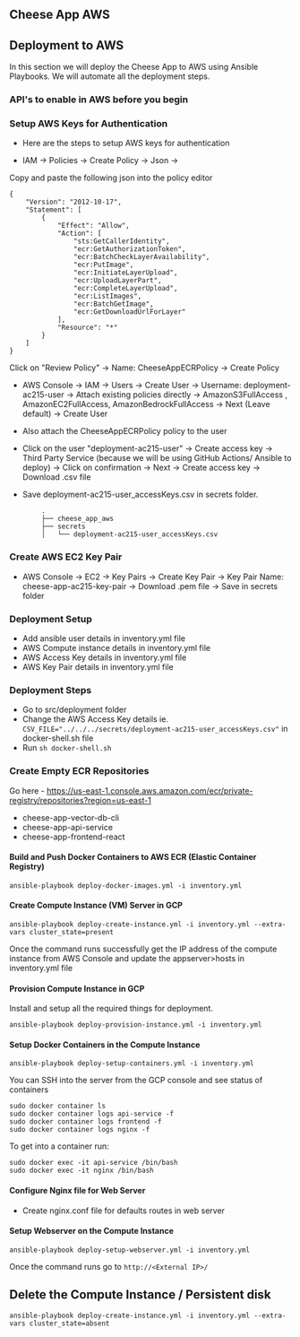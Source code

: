 ## Cheese App AWS

## Deployment to AWS

In this section we will deploy the Cheese App to AWS using Ansible Playbooks. We will automate all the deployment steps.

### API's to enable in AWS before you begin

<!-- - ECR (Elastic Container Registry) - to store our docker images
- IAM (Identity and Access Management) - to manage access to our AWS resources
- VPC (Virtual Private Cloud) - to provide a secure and isolated network environment for our resources
- Security Groups - to control the network traffic to our resources
- Load Balancer - to distribute traffic to our resources -->

### Setup AWS Keys for Authentication 

- Here are the steps to setup AWS keys for authentication

- IAM -> Policies -> Create Policy -> Json -> 

Copy and paste the following json into the policy editor
```
{
    "Version": "2012-10-17",
    "Statement": [
        {
            "Effect": "Allow",
            "Action": [
                "sts:GetCallerIdentity",
                "ecr:GetAuthorizationToken",
                "ecr:BatchCheckLayerAvailability",
                "ecr:PutImage",
                "ecr:InitiateLayerUpload",
                "ecr:UploadLayerPart",
                "ecr:CompleteLayerUpload",
                "ecr:ListImages",
                "ecr:BatchGetImage",
                "ecr:GetDownloadUrlForLayer"
            ],
            "Resource": "*"
        }
    ]
}
```

Click on "Review Policy" -> Name: CheeseAppECRPolicy -> Create Policy

- AWS Console -> IAM -> Users -> Create User  -> Username: deployment-ac215-user -> Attach existing policies directly -> AmazonS3FullAccess , AmazonEC2FullAccess, AmazonBedrockFullAccess -> Next (Leave default) -> Create User

- Also attach the CheeseAppECRPolicy policy to the user

- Click on the user "deployment-ac215-user" ->  Create access key -> Third Party Service (because we will be using GitHub Actions/ Ansible to deploy) -> Click on confirmation -> Next -> Create access key -> Download .csv file

- Save deployment-ac215-user_accessKeys.csv in secrets folder. 
```
        .
        ├── cheese_app_aws
        ├── secrets
        │   └── deployment-ac215-user_accessKeys.csv
```

### Create AWS EC2 Key Pair

- AWS Console -> EC2 -> Key Pairs -> Create Key Pair -> Key Pair Name: cheese-app-ac215-key-pair -> Download .pem file -> Save in secrets folder


### Deployment Setup

- Add ansible user details in inventory.yml file
- AWS Compute instance details in inventory.yml file
- AWS Access Key details in inventory.yml file
- AWS Key Pair details in inventory.yml file

### Deployment Steps
- Go to src/deployment folder
- Change the AWS Access Key details ie. `CSV_FILE="../../../secrets/deployment-ac215-user_accessKeys.csv"` in docker-shell.sh file
- Run `sh docker-shell.sh` 

### Create Empty ECR Repositories

Go here - https://us-east-1.console.aws.amazon.com/ecr/private-registry/repositories?region=us-east-1 

- cheese-app-vector-db-cli
- cheese-app-api-service
- cheese-app-frontend-react

#### Build and Push Docker Containers to AWS ECR (Elastic Container Registry)
```
ansible-playbook deploy-docker-images.yml -i inventory.yml
```

#### Create Compute Instance (VM) Server in GCP
```
ansible-playbook deploy-create-instance.yml -i inventory.yml --extra-vars cluster_state=present
```

Once the command runs successfully get the IP address of the compute instance from AWS Console and update the appserver>hosts in inventory.yml file

#### Provision Compute Instance in GCP
Install and setup all the required things for deployment.
```
ansible-playbook deploy-provision-instance.yml -i inventory.yml
```

#### Setup Docker Containers in the  Compute Instance
```
ansible-playbook deploy-setup-containers.yml -i inventory.yml
```


You can SSH into the server from the GCP console and see status of containers
```
sudo docker container ls
sudo docker container logs api-service -f
sudo docker container logs frontend -f
sudo docker container logs nginx -f
```

To get into a container run:
```
sudo docker exec -it api-service /bin/bash
sudo docker exec -it nginx /bin/bash
```



#### Configure Nginx file for Web Server
* Create nginx.conf file for defaults routes in web server

#### Setup Webserver on the Compute Instance
```
ansible-playbook deploy-setup-webserver.yml -i inventory.yml
```
Once the command runs go to `http://<External IP>/` 

## **Delete the Compute Instance / Persistent disk**
```
ansible-playbook deploy-create-instance.yml -i inventory.yml --extra-vars cluster_state=absent
```
